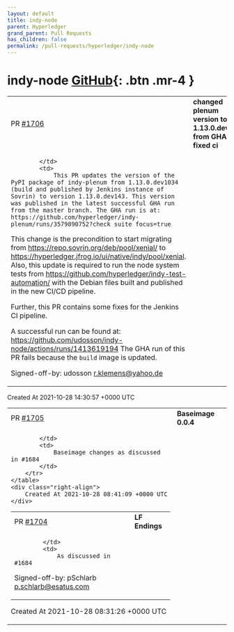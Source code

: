 ```yaml
---
layout: default
title: indy-node
parent: Hyperledger
grand_parent: Pull Requests
has_children: false
permalink: /pull-requests/hyperledger/indy-node
---
```


# indy-node <span class="fs-3 right-align">[GitHub](https://github.com/hyperledger/indy-node){: .btn .mr-4 }</span>


<div>
    <table>
        <tr>
            <td>
                PR <a href="https://github.com/hyperledger/indy-node/pull/1706" class=".btn">#1706</a>
            </td>
            <td>
                <b>
                    changed plenum version to 1.13.0.dev143 from GHA and fixed ci
                </b>
            </td>
        </tr>
        <tr>
            <td>
                
            </td>
            <td>
                This PR updates the version of the PyPI package of indy-plenum from 1.13.0.dev1034 (build and published by Jenkins instance of Sovrin) to version 1.13.0.dev143. This version was published in the latest successful GHA run from the master branch. The GHA run is at: https://github.com/hyperledger/indy-plenum/runs/3579890752?check_suite_focus=true

This change is the precondition to start migrating from https://repo.sovrin.org/deb/pool/xenial/ to https://hyperledger.jfrog.io/ui/native/indy/pool/xenial.
Also, this update is required to run the node system tests from https://github.com/hyperledger/indy-test-automation/ with the Debian files built and published in the new CI/CD pipeline.

Further, this PR contains some fixes for the Jenkins CI pipeline.

A successful run can be found at: https://github.com/udosson/indy-node/actions/runs/1413619194
The GHA run of this PR fails because the `build` image is updated.

Signed-off-by: udosson <r.klemens@yahoo.de>
            </td>
        </tr>
    </table>
    <div class="right-align">
        Created At 2021-10-28 14:30:57 +0000 UTC
    </div>
</div>

<div>
    <table>
        <tr>
            <td>
                PR <a href="https://github.com/hyperledger/indy-node/pull/1705" class=".btn">#1705</a>
            </td>
            <td>
                <b>
                    Baseimage 0.0.4
                </b>
            </td>
        </tr>
        <tr>
            <td>
                
            </td>
            <td>
                Baseimage changes as discussed in #1684 
            </td>
        </tr>
    </table>
    <div class="right-align">
        Created At 2021-10-28 08:41:09 +0000 UTC
    </div>
</div>

<div>
    <table>
        <tr>
            <td>
                PR <a href="https://github.com/hyperledger/indy-node/pull/1704" class=".btn">#1704</a>
            </td>
            <td>
                <b>
                    LF Endings
                </b>
            </td>
        </tr>
        <tr>
            <td>
                
            </td>
            <td>
                As discussed in #1684
Signed-off-by: pSchlarb <p.schlarb@esatus.com>
            </td>
        </tr>
    </table>
    <div class="right-align">
        Created At 2021-10-28 08:31:26 +0000 UTC
    </div>
</div>

